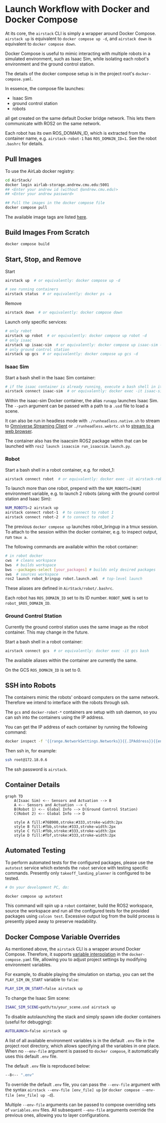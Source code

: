# Launch Workflow with Docker and Docker Compose

At its core, the `airstack` CLI is simply a wrapper around Docker Compose. `airstack up` is equivalent to `docker compose up -d`, and `airstack down` is equivalent to `docker compose down`.

Docker Compose is useful to mimic interacting with multiple robots in a simulated environment, such as Isaac Sim, while isolating each robot's environment and the ground control station.

The details of the docker compose setup is in the project root's `docker-compose.yaml`.

In essence, the compose file launches:

- Isaac Sim
- ground control station
- robots

all get created on the same default Docker bridge network.
This lets them communicate with ROS2 on the same network.

Each robot has its own ROS_DOMAIN_ID, which is extracted from the container name, e.g. `airstack-robot-1` has `ROS_DOMAIN_ID=1`. See the robot `.bashrc` for details.

## Pull Images

To use the AirLab docker registry:

```bash
cd AirStack/
docker login airlab-storage.andrew.cmu.edu:5001
## <Enter your andrew id (without @andrew.cmu.edu)>
## <Enter your andrew password>

## Pull the images in the docker compose file
docker compose pull
```

The available image tags are listed [here](https://airlab-storage.andrew.cmu.edu:5001/v2/shared/airstack/tags/list).

## Build Images From Scratch

```bash
docker compose build
```

## Start, Stop, and Remove

Start

```bash
airstack up  # or equivalently: docker compose up -d

# see running containers
airstack status  # or equivalently: docker ps -a
```

Remove

```bash
airstack down  # or equivalently: docker compose down
```

Launch only specific services:

```bash
# only robot
airstack up robot  # or equivalently: docker compose up robot -d
# only isaac
airstack up isaac-sim  # or equivalently: docker compose up isaac-sim -d
# only ground control station
airstack up gcs  # or equivalently: docker compose up gcs -d
```

### Isaac Sim

Start a bash shell in the Isaac Sim container:

```bash
# if the isaac container is already running, execute a bash shell in it
airstack connect isaac-sim  # or equivalently: docker exec -it isaac-sim bash
```

Within the isaac-sim Docker container, the alias `runapp` launches Isaac Sim.
The `--path` argument can be passed with a path to a `.usd` file to load a scene.

It can also be run in headless mode with `./runheadless.native.sh` to stream to [Omniverse Streaming Client](https://docs.omniverse.nvidia.com/streaming-client/latest/user-manual.html) or `./runheadless.webrtc.sh` to [stream to a web browser](https://docs.omniverse.nvidia.com/extensions/latest/ext_livestream/webrtc.html).

The container also has the isaacsim ROS2 package within that can be launched with `ros2 launch isaacsim run_isaacsim.launch.py`.

### Robot

Start a bash shell in a robot container, e.g. for robot_1:

```bash
airstack connect robot  # or equivalently: docker exec -it airstack-robot-1 bash
```

To launch more than one robot, prepend with the `NUM_ROBOTS=[NUM]` environment variable, e.g. to launch 2 robots (along with the ground control station and Isaac Sim):

```bash
NUM_ROBOTS=2 airstack up
airstack connect robot-1  # to connect to robot 1
airstack connect robot-2  # to connect to robot 2
```

The previous `docker compose up` launches robot_bringup in a tmux session. To attach to the session within the docker container, e.g. to inspect output, run `tmux a`.

The following commands are available within the robot container:

```bash
# in robot docker
cws  # cleans workspace
bws  # builds workspace
bws --packages-select [your_packages] # builds only desired packages
sws  # sources workspace
ros2 launch robot_bringup robot.launch.xml  # top-level launch
```

These aliases are defined in `AirStack/robot/.bashrc`.

Each robot has `ROS_DOMAIN_ID` set to its ID number. `ROBOT_NAME` is set to `robot_$ROS_DOMAIN_ID`.

### Ground Control Station

Currently the ground control station uses the same image as the robot container. This may change in the future.

Start a bash shell in a robot container:

```bash
airstack connect gcs  # or equivalently: docker exec -it gcs bash
```

The available aliases within the container are currently the same.

On the GCS `ROS_DOMAIN_ID` is set to 0.

## SSH into Robots

The containers mimic the robots' onboard computers on the same network. Therefore we intend to interface with the robots through ssh.

The `gcs` and `docker-robot-*` containers are setup with ssh daemon, so you can ssh into the containers using the IP address.

You can get the IP address of each container by running the following command:

```bash
docker inspect -f '{{range.NetworkSettings.Networks}}{{.IPAddress}}{{end}}' [CONTAINER-NAME]
```

Then ssh in, for example:

```bash
ssh root@172.18.0.6
```

The ssh password is `airstack`.

## Container Details

```mermaid
graph TD
    A(Isaac Sim) <-- Sensors and Actuation --> B
    A <-- Sensors and Actuation --> C
    B(Robot 1) <-- Global Info --> D(Ground Control Station)
    C(Robot 2) <-- Global Info --> D

    style A fill:#76B900,stroke:#333,stroke-width:2px
    style B fill:#fbb,stroke:#333,stroke-width:2px
    style C fill:#fbb,stroke:#333,stroke-width:2px
    style D fill:#fbf,stroke:#333,stroke-width:2px

```

## Automated Testing

To perform automated tests for the configured packages, please use the `autotest` service which
extends the `robot` service with testing specific commands. Presently only `takeoff_landing_planner`
is configured to be tested.

```bash
# On your development PC, do:

docker compose up autotest
```

This command will spin up a `robot` container, build the ROS2 workspace, source the workspace and run all the configured tests for the provided packages using `colcon test`. Excessive output log from the build process is presently piped away to preserve readability.

## Docker Compose Variable Overrides

As mentioned above, the `airstack` CLI is a wrapper around Docker Compose.
Therefore, it supports [variable interpolation](https://docs.docker.com/compose/how-tos/environment-variables/variable-interpolation/) in the `docker-compose.yaml` file, allowing you to adjust project settings by modifying environment variables.

For example, to disable playing the simulation on startup, you can set the `PLAY_SIM_ON_START` variable to `false`:

```bash
PLAY_SIM_ON_START=false airstack up
```

To change the Isaac Sim scene:

```bash
ISAAC_SIM_SCENE=path/to/your_scene.usd airstack up
```

To disable autolaunching the stack and simply spawn idle docker containers (useful for debugging):

```bash
AUTOLAUNCH=false airstack up
```

A list of all available environment variables is in the default `.env` file in the project root directory, which allows specifying all the variables in one place.
When no `--env-file` argument is passed to `docker compose`, it automatically uses this default `.env` file.

The default `.env` file is reproduced below:

```bash
--8<-- ".env"
```

To override the default `.env` file, you can pass the `--env-file` argument with the syntax `airstack --env-file [env_file] up` (or `docker compose --env-file [env_file] up -d`).

Multiple `--env-file` arguments can be passed to compose overriding sets of `variables.env` files.
All subsequent `--env-file` arguments override the previous ones, allowing you to layer configurations.
